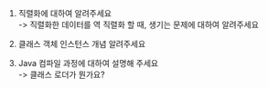 1. 직렬화에 대하여 알려주세요   
-> 직렬화한 데이터를 역 직렬화 할 때, 생기는 문제에 대하여 알려주세요

2. 클래스 객체 인스턴스 개념 알려주세요   

3. Java 컴파일 과정에 대하여 설명해 주세요   
-> 클래스 로더가 뭔가요?
